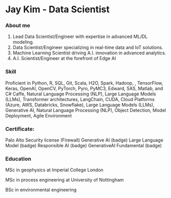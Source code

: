 # Jay Kim - Data Scientist

### About me

1. Lead Data Scientist/Engineer with expertise in advanced ML/DL modeling.
2. Data Scientist/Engineer specializing in real-time data and IoT solutions.
3. Machine Learning Scientist driving A.I. innovation in advanced analytics.
4. A.I. Scientist/Engineer at the forefront of Edge AI

### Skill 

Proficient in Python, R, SQL, Git, Scala, H2O, Spark, Hadoop, , TensorFlow, Keras, OpenAI, OpenCV, PyTorch, Pyro, PyMC3, Edward, SAS, Matlab, and C#
Caffe, Natural Language Processing (NLP), Large Language Models (LLMs), Transformer architectures, LangChain, CUDA, Cloud Platforms (Azure, AWS, Databricks, Snowflake), Large Language Models (LLMs), Generative AI, Natural Language Processing (NLP), Object Detection, Model Deployment, Agile Environment

### Certificate: 
Palo Alto Security license (Firewall)
Generative AI (badge)
Large Language Model (badge)
Responsible AI (badge)
GenerativeAI Fundamental (badge)

### Education 
MSc in geophysics at Imperial College London

MSc in process engineering at University of Nottingham

BSc in environmental engineering

